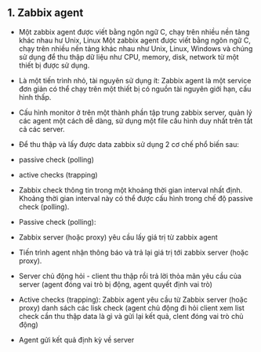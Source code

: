 ## 1. Zabbix agent
- Một zabbix agent được viết bằng ngôn ngữ C, chạy trên nhiều nền tảng khác nhau hư Unix, Linux Một zabbix agent được viết bằng ngôn ngữ C, chạy trên nhiều nền tảng khác nhau như Unix, Linux, Windows và chúng sử dụng để thu thập dữ liệu như CPU, memory, disk, network từ một thiết bị được sử dụng.

- Là một tiến trình nhỏ, tài nguyên sử dụng ít: Zabbix agent là một service đơn giản có thể chạy trên một thiết bị có nguồn tài nguyên giới hạn, cấu hình thấp.

- Cấu hình monitor ở trên một thành phần tập trung zabbix server, quản lý các agent một cách dễ dàng, sử dụng một file cấu hình duy nhất trên tất cả các server.

- Để thu thập và lấy được data zabbix sử dụng 2 cơ chế phổ biến sau:

- passive check (polling)

- active checks (trapping)

- Zabbix check thông tin trong một khoảng thời gian interval nhất định. Khoảng thời gian interval này có thể được cấu hình trong chế độ passive check (polling).

- Passive check (polling):
- Zabbix server (hoặc proxy) yêu cầu lấy giá trị từ zabbix agent

- Tiến trình agent nhận thông báo và trả lại giá trị tới zabbix server (hoặc proxy).

- Server chủ động hỏi - client thu thập rồi trả lời thỏa mãn yêu cầu của server (agent đóng vai trò bị động, agent quyết định vai trò)

- Active checks (trapping):
Zabbix agent yêu cầu từ Zabbix server (hoặc proxy) danh sách các lisk check (agent chủ động đi hỏi client xem list check cần thu thập data là gì và gửi lại kết quả, clent đóng vai trò chủ động)

- Agent gửi kết quả định kỳ về server